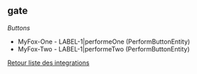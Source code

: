 ## gate

*Buttons*
- MyFox-One - LABEL-1|performeOne (PerformButtonEntity)
- MyFox-Two - LABEL-1|performeTwo (PerformButtonEntity)


[Retour liste des integrations](../integration.md)
